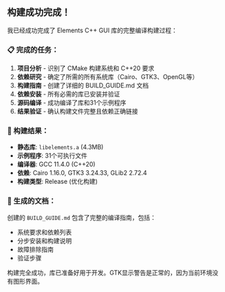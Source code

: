 ## 构建成功完成！

我已经成功完成了 Elements C++ GUI 库的完整编译构建过程：

### 📋 完成的任务：
1. **项目分析** - 识别了 CMake 构建系统和 C++20 要求
2. **依赖研究** - 确定了所需的所有系统库（Cairo、GTK3、OpenGL等）
3. **构建指南** - 创建了详细的 BUILD_GUIDE.md 文档
4. **依赖安装** - 所有必需的库已安装并验证
5. **源码编译** - 成功编译了库和31个示例程序
6. **结果验证** - 确认构建文件完整且依赖正确链接

### 🎯 构建结果：
- **静态库**: `libelements.a` (4.3MB)
- **示例程序**: 31个可执行文件
- **编译器**: GCC 11.4.0 (C++20)
- **依赖**: Cairo 1.16.0, GTK3 3.24.33, GLib2 2.72.4
- **构建类型**: Release (优化构建)

### 📄 生成的文档：
创建的 `BUILD_GUIDE.md` 包含了完整的编译指南，包括：
- 系统要求和依赖列表
- 分步安装和构建说明
- 故障排除指南
- 验证步骤

构建完全成功，库已准备好用于开发。GTK显示警告是正常的，因为当前环境没有图形界面。
